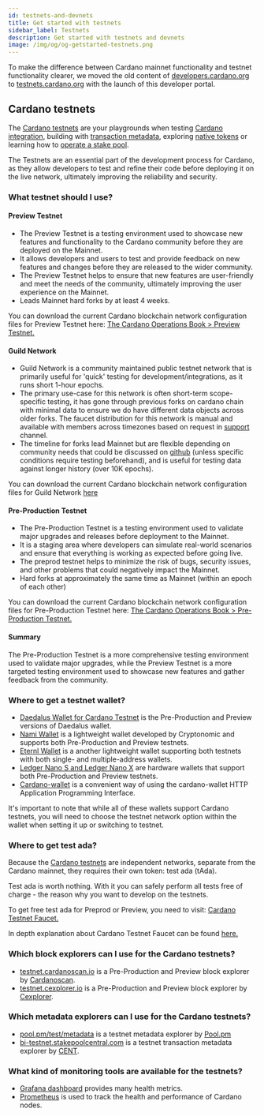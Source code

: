 ```yaml
---
id: testnets-and-devnets
title: Get started with testnets
sidebar_label: Testnets
description: Get started with testnets and devnets
image: /img/og/og-getstarted-testnets.png
--- 
```


To make the difference between Cardano mainnet functionality and testnet functionality clearer, we moved the old content of [developers.cardano.org](https://developers.cardano.org) to [testnets.cardano.org](https://testnets.cardano.org) with the launch of this developer portal.
## Cardano testnets
The [Cardano testnets](https://testnets.cardano.org/en/testnets/cardano/overview/) are your playgrounds when testing [Cardano integration](/docs/integrate-cardano/), building with [transaction metadata](/docs/transaction-metadata/), exploring [native tokens](/docs/native-tokens/) or learning how to [operate a stake pool](/docs/operate-a-stake-pool/).

The Testnets are an essential part of the development process for Cardano, as they allow developers to test and refine their code before deploying it on the live network, ultimately improving the reliability and security.

### What testnet should I use?

#### Preview Testnet

- The Preview Testnet is a testing environment used to showcase new features and functionality to the Cardano community before they are deployed on the Mainnet.
- It allows developers and users to test and provide feedback on new features and changes before they are released to the wider community.
- The Preview Testnet helps to ensure that new features are user-friendly and meet the needs of the community, ultimately improving the user experience on the Mainnet.
- Leads Mainnet hard forks by at least 4 weeks. 

You can download the current Cardano blockchain network configuration files for Preview Testnet here: [The Cardano Operations Book > Preview Testnet.](https://book.world.dev.cardano.org/environments.html#preview-testnet)

#### Guild Network

- Guild Network is a community maintained public testnet network that is primarily useful for 'quick' testing for development/integrations, as it runs short 1-hour epochs.
- The primary use-case for this network is often short-term scope-specific testing, it has gone through previous forks on cardano chain with minimal data to ensure we do have different data objects across older forks. The faucet distribution for this network is manual and available with members across timezones based on request in [support](https://t.me/guild_operators_official) channel.
- The timeline for forks lead Mainnet but are flexible depending on community needs that could be discussed on [github](https://github.com/cardano-community/guild-operators/) (unless specific conditions require testing beforehand), and is useful for testing data against longer history (over 10K epochs).

You can download the current Cardano blockchain network configuration files for Guild Network [here](https://github.com/cardano-community/guild-operators/tree/alpha/files)

#### Pre-Production Testnet

- The Pre-Production Testnet is a testing environment used to validate major upgrades and releases before deployment to the Mainnet.
- It is a staging area where developers can simulate real-world scenarios and ensure that everything is working as expected before going live.
- The preprod testnet helps to minimize the risk of bugs, security issues, and other problems that could negatively impact the Mainnet.
- Hard forks at approximately the same time as Mainnet (within an epoch of each other)

You can download the current Cardano blockchain network configuration files for Pre-Production Testnet here: [The Cardano Operations Book > Pre-Production Testnet.](https://book.world.dev.cardano.org/environments.html#pre-production-testnet)

#### Summary

The Pre-Production Testnet is a more comprehensive testing environment used to validate major upgrades, while the Preview Testnet is a more targeted testing environment used to showcase new features and gather feedback from the community.

### Where to get a testnet wallet?
- [Daedalus Wallet for Cardano Testnet](https://testnets.cardano.org/en/testnets/cardano/get-started/wallet/) is the Pre-Production and Preview versions of Daedalus wallet.
- [Nami Wallet](https://namiwallet.io/) is a lightweight wallet developed by Cryptonomic and supports both Pre-Production and Preview testnets.
- [Eternl Wallet](https://eternl.io/) is a another lightweight wallet supporting both testnets with both single- and multiple-address wallets.
- [Ledger Nano S and Ledger Nano X](https://www.ledger.com/) are hardware wallets that support both Pre-Production and Preview testnets.
- [Cardano-wallet](/docs/integrate-cardano/listening-for-payments-wallet) is a convenient way of using the cardano-wallet HTTP Application Programming Interface.

It's important to note that while all of these wallets support Cardano testnets, you will need to choose the testnet network option within the wallet when setting it up or switching to testnet.

### Where to get test ada?

Because the [Cardano testnets](https://docs.cardano.org/cardano-testnet/overview/) are independent networks, separate from the Cardano mainnet, they requires their own token: test ada (tAda).

Test ada is worth nothing. With it you can safely perform all tests free of charge - the reason why you want to develop on the testnets. 

To get free test ada for Preprod or Preview, you need to visit: [Cardano Testnet Faucet.](https://docs.cardano.org/cardano-testnet/tools/faucet)

In depth explanation about Cardano Testnet Faucet can be found [here.](/docs/integrate-cardano/testnet-faucet/)

### Which block explorers can I use for the Cardano testnets?
- [testnet.cardanoscan.io](https://testnet.cardanoscan.io) is a Pre-Production and Preview block explorer by [Cardanoscan](https://cardanoscan.io).
- [testnet.cexplorer.io](https://testnet.cexplorer.io/) is a Pre-Production and Preview block explorer by [Cexplorer](https://cexplorer.io).

### Which metadata explorers can I use for the Cardano testnets?
- [pool.pm/test/metadata](https://pool.pm/test/metadata) is a testnet metadata explorer by [Pool.pm](https://pool.pm/)
- [bi-testnet.stakepoolcentral.com](https://bi-testnet.stakepoolcentral.com) is a testnet transaction metadata explorer by [CENT](https://cent.stakepoolcentral.com).

### What kind of monitoring tools are available for the testnets?
- [Grafana dashboard](https://monitoring.cardano-testnet.iohkdev.io/grafana/d/Oe0reiHef/cardano-application-metrics-v2?orgId=1&refresh=1m&from=now-7d&to=now) provides many health metrics.
- [Prometheus](/docs/stake-pool-course/handbook/apply-logging-prometheus/#docusaurus_skipToContent_fallback) is used to track the health and performance of Cardano nodes.

